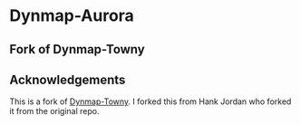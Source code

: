 # Dynmap-Aurora
## Fork of Dynmap-Towny


## Acknowledgements
This is a fork of [Dynmap-Towny](https://github.com/webbukkit/Dynmap-Towny).
I forked this from Hank Jordan who forked it from the original repo.
